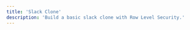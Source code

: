 ```yaml
---
title: 'Slack Clone'
description: 'Build a basic slack clone with Row Level Security.'
---
```


<!-- Content of the page -->
